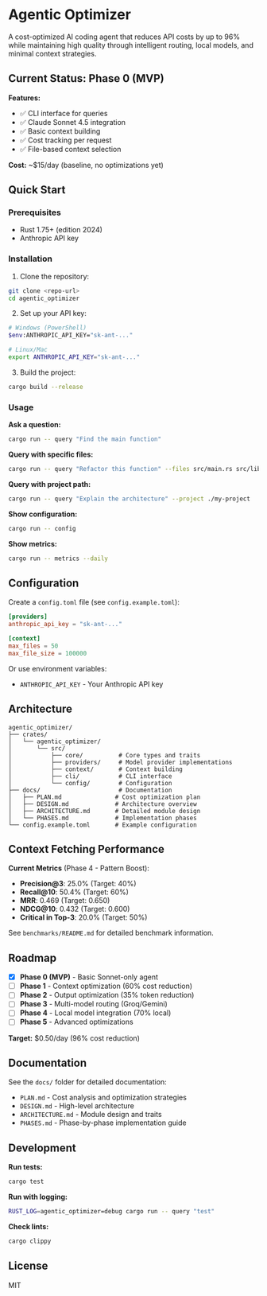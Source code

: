 # Agentic Optimizer

A cost-optimized AI coding agent that reduces API costs by up to 96% while maintaining high quality through intelligent routing, local models, and minimal context strategies.

## Current Status: Phase 0 (MVP)

**Features:**
- ✅ CLI interface for queries
- ✅ Claude Sonnet 4.5 integration
- ✅ Basic context building
- ✅ Cost tracking per request
- ✅ File-based context selection

**Cost:** ~$15/day (baseline, no optimizations yet)

## Quick Start

### Prerequisites

- Rust 1.75+ (edition 2024)
- Anthropic API key

### Installation

1. Clone the repository:
```bash
git clone <repo-url>
cd agentic_optimizer
```

2. Set up your API key:
```bash
# Windows (PowerShell)
$env:ANTHROPIC_API_KEY="sk-ant-..."

# Linux/Mac
export ANTHROPIC_API_KEY="sk-ant-..."
```

3. Build the project:
```bash
cargo build --release
```

### Usage

**Ask a question:**
```bash
cargo run -- query "Find the main function"
```

**Query with specific files:**
```bash
cargo run -- query "Refactor this function" --files src/main.rs src/lib.rs
```

**Query with project path:**
```bash
cargo run -- query "Explain the architecture" --project ./my-project
```

**Show configuration:**
```bash
cargo run -- config
```

**Show metrics:**
```bash
cargo run -- metrics --daily
```

## Configuration

Create a `config.toml` file (see `config.example.toml`):

```toml
[providers]
anthropic_api_key = "sk-ant-..."

[context]
max_files = 50
max_file_size = 100000
```

Or use environment variables:
- `ANTHROPIC_API_KEY` - Your Anthropic API key

## Architecture

```
agentic_optimizer/
├── crates/
│   └── agentic_optimizer/
│       └── src/
│           ├── core/          # Core types and traits
│           ├── providers/     # Model provider implementations
│           ├── context/       # Context building
│           ├── cli/           # CLI interface
│           └── config/        # Configuration
├── docs/                      # Documentation
│   ├── PLAN.md               # Cost optimization plan
│   ├── DESIGN.md             # Architecture overview
│   ├── ARCHITECTURE.md       # Detailed module design
│   └── PHASES.md             # Implementation phases
└── config.example.toml       # Example configuration
```

## Context Fetching Performance

**Current Metrics** (Phase 4 - Pattern Boost):
- **Precision@3**: 25.0% (Target: 40%)
- **Recall@10**: 50.4% (Target: 60%)
- **MRR**: 0.469 (Target: 0.650)
- **NDCG@10**: 0.432 (Target: 0.600)
- **Critical in Top-3**: 20.0% (Target: 50%)

See `benchmarks/README.md` for detailed benchmark information.

## Roadmap

- [x] **Phase 0 (MVP)** - Basic Sonnet-only agent
- [ ] **Phase 1** - Context optimization (60% cost reduction)
- [ ] **Phase 2** - Output optimization (35% token reduction)
- [ ] **Phase 3** - Multi-model routing (Groq/Gemini)
- [ ] **Phase 4** - Local model integration (70% local)
- [ ] **Phase 5** - Advanced optimizations

**Target:** $0.50/day (96% cost reduction)

## Documentation

See the `docs/` folder for detailed documentation:
- `PLAN.md` - Cost analysis and optimization strategies
- `DESIGN.md` - High-level architecture
- `ARCHITECTURE.md` - Module design and traits
- `PHASES.md` - Phase-by-phase implementation guide

## Development

**Run tests:**
```bash
cargo test
```

**Run with logging:**
```bash
RUST_LOG=agentic_optimizer=debug cargo run -- query "test"
```

**Check lints:**
```bash
cargo clippy
```

## License

MIT
